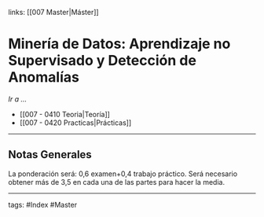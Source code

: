links: [[007 Master|Máster]]

# Minería de Datos: Aprendizaje no Supervisado y Detección de Anomalías

*Ir a ...*
- [[007 - 0410 Teoria|Teoría]]
- [[007 - 0420 Practicas|Prácticas]]

---
## Notas Generales
La ponderación será: 0,6 examen+0,4 trabajo práctico. Será necesario obtener más de 3,5 en
cada una de las partes para hacer la media.

---
tags:
	#Index #Master